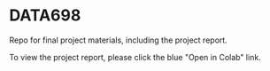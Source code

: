 # DATA698
 
Repo for final project materials, including the project report.

To view the project report, please click the blue "Open in Colab" link.
